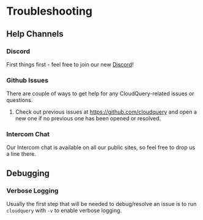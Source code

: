 # Troubleshooting

## Help Channels

### Discord

First things first - feel free to join our new [Discord](https://discord.gg/2mPfFYyAtQ)!

### Github Issues

There are couple of ways to get help for any CloudQuery-related issues or questions.

1. Check out previous issues at https://github.com/cloudquery and open a new one if no previous one has been opened or resolved.

### Intercom Chat

Our Intercom chat is available on all our public sites, so feel free to drop us a line there.

## Debugging

### Verbose Logging

Usually the first step that will be needed to debug/resolve an issue is to run `cloudquery` with `-v` to enable verbose logging.
